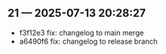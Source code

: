## 21 — 2025-07-13 20:28:27
- f3f12e3 fix: changelog to main merge
- a6490f6 fix: changelog to release branch

